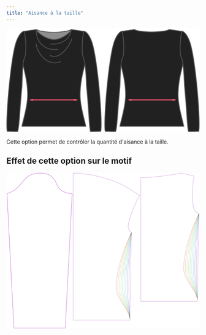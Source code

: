 ```yaml
---
title: "Aisance à la taille"
---
```


![L'option d'assouplissement de la taille sur Diana](./waistease.svg)

Cette option permet de contrôler la quantité d'aisance à la taille.

## Effet de cette option sur le motif

![Cette image montre l'effet de cette option en superposant plusieurs variantes qui ont une valeur différente pour cette option](diana_waistease_sample.svg "Effet de cette option sur le motif")
